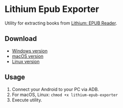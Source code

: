 # Lithium Epub Exporter

Utility for extracting books
from [Lithium: EPUB Reader](https://play.google.com/store/apps/details?id=com.faultexception.reader).

## Download

* [Windows version]()
* [macOS version]()
* [Linux version]()

## Usage

1. Connect your Android to your PC via ADB.
2. For macOS, Linux: `chmod +x lithium-epub-exporter`
3. Execute utility.

